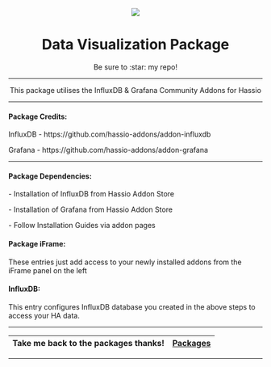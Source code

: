 <p align="center">
  <img src="https://github.com/JamesMcCarthy79/Home-Assistant-Config/blob/master/HA%20Pics/Visualizations.png"/>
</p>
<h1 align="center">Data Visualization Package</h1>
<p align="center">Be sure to :star: my repo!</p>
<hr *** </hr>
<p align="center">This package utilises the InfluxDB & Grafana Community Addons for Hassio</p>
<hr --- </hr> 

<h4 align="left">Package Credits:</h4>
<p align="left">InfluxDB - https://github.com/hassio-addons/addon-influxdb</br>
<p align="left">Grafana - https://github.com/hassio-addons/addon-grafana</br>

<hr --- </hr>

<h4 align="left">Package Dependencies:</h4>
<p align="left">- Installation of InfluxDB from Hassio Addon Store</br>
<p align="left">- Installation of Grafana from Hassio Addon Store</br>
<p align="left">- Follow Installation Guides via addon pages</br>
<h4 align="left">Package iFrame:</h4>
<p align="left">These entries just add access to your newly installed addons from the iFrame panel on the left</p>
<h4 align="left">InfluxDB:</h4>
<p align="left">This entry configures InfluxDB database you created in the above steps to access your HA data.</p>
<hr --- </hr>

| Take me back to the packages thanks!| [Packages](https://github.com/JamesMcCarthy79/Home-Assistant-Config/tree/master/config/packages) | 
| --- | --- |

<hr --- </hr>
